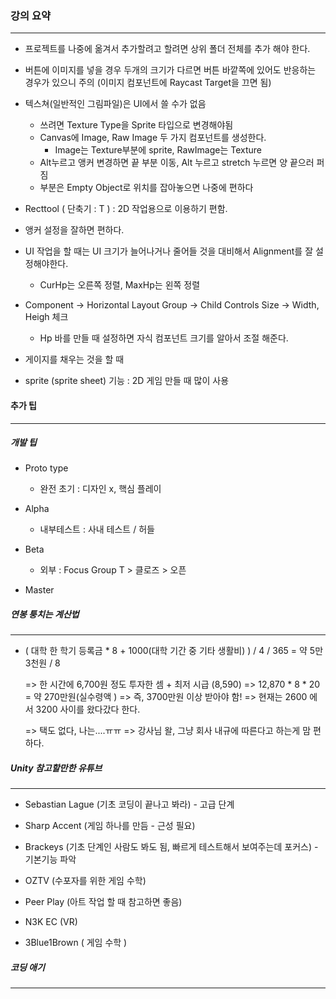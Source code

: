 ### 강의 요약 

-----

- 프로젝트를 나중에 옮겨서 추가할려고 할려면 상위 폴더 전체를 추가 해야 한다.
- 버튼에 이미지를 넣을 경우 두개의 크기가 다르면 버튼 바깥쪽에 있어도 반응하는 경우가 있으니 주의 (이미지 컴포넌트에 Raycast Target을 끄면 됨)
- 텍스쳐(일반적인 그림파일)은 UI에서 쓸 수가 없음
  - 쓰려면 Texture Type을 Sprite 타입으로 변경해야됨
  - Canvas에 Image, Raw Image 두 가지 컴포넌트를 생성한다.
    - Image는 Texture부분에 sprite, RawImage는 Texture
  - Alt누르고 앵커 변경하면 끝 부분 이동, Alt 누르고 stretch 누르면 양 끝으러 퍼짐 
  - 부분은 Empty Object로 위치를 잡아놓으면 나중에 편하다

- Recttool ( 단축기 : T ) : 2D 작업용으로 이용하기 편함.
- 앵커 설정을 잘하면 편하다.
- UI 작업을 할 때는 UI 크기가 늘어나거나 줄어들 것을 대비해서 Alignment를 잘 설정해야한다.
  - CurHp는 오른쪽 정렬, MaxHp는 왼쪽 정렬

- Component -> Horizontal Layout Group -> Child Controls Size -> Width, Heigh 체크 
  - Hp 바를 만들 때 설정하면 자식 컴포넌트 크기를 알아서 조절 해준다. 

- 게이지를 채우는 것을 할 때 
- sprite (sprite sheet) 기능 : 2D 게임 만들 때 많이 사용



#### 추가 팁 

----

##### 개발 팁

- Proto type 
  - 완전 초기 : 디자인 x, 핵심 플레이

- Alpha 
  - 내부테스트 : 사내 테스트 / 허들

- Beta
  - 외부 : Focus Group T > 클로즈 > 오픈 

- Master



##### 연봉 퉁치는 계산법

------

- ( 대학 한 학기 등록금 * 8 + 1000(대학 기간 중 기타 생활비) ) / 4 / 365 = 약 5만 3천원 / 8  

  => 한 시간에 6,700원 정도 투자한 셈 + 최저 시급 (8,590)  => 12,870 * 8 * 20 = 약 270만원(실수령액 ) => 즉, 3700만원 이상 받아야 함! => 현재는 2600 에서 3200 사이를 왔다갔다 한다. 

  => 택도 없다, 나는....ㅠㅠ => 강사님 왈, 그냥 회사 내규에 따른다고 하는게 맘 편하다.



##### Unity 참고할만한 유튜브 

-------

- Sebastian Lague (기초 코딩이 끝나고 봐라) - 고급 단계

- Sharp Accent (게임 하나를 만듬 - 근성 필요)
- Brackeys (기초 단계인 사람도 봐도 됨, 빠르게 테스트해서 보여주는데 포커스) - 기본기능 파악 
- OZTV (수포자를 위한 게임 수학)
- Peer Play (아트 작업 할 때 참고하면 좋음)
- N3K EC (VR)
- 3Blue1Brown ( 게임 수학 )



##### 코딩 애기 

-----


